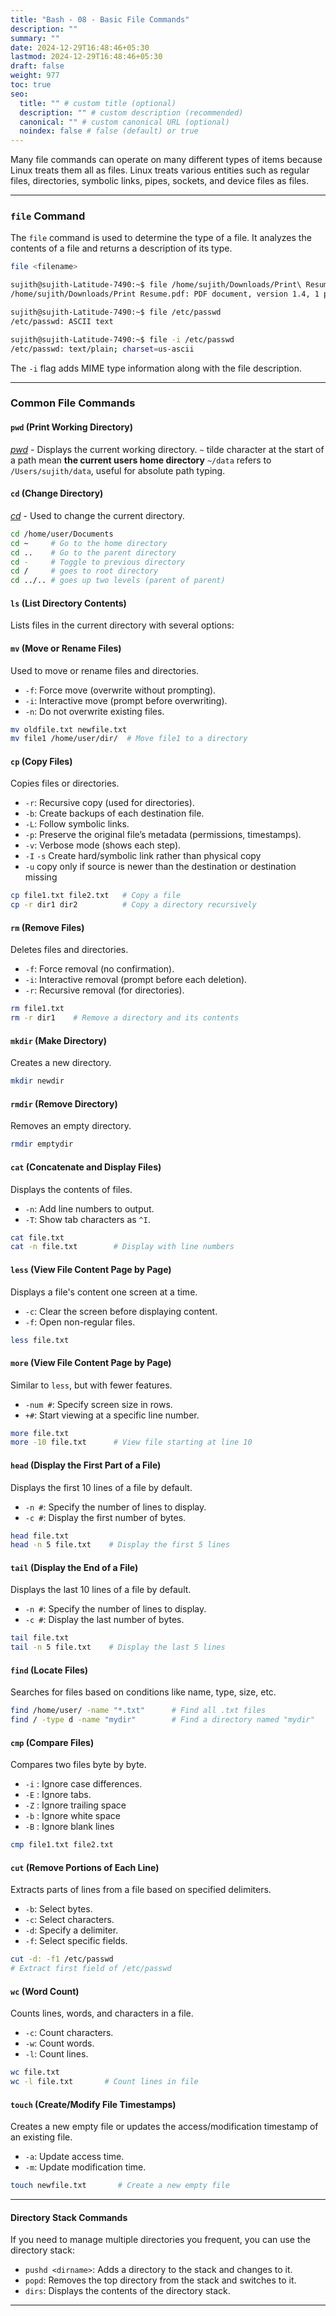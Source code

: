 ```yaml
---
title: "Bash - 08 - Basic File Commands"
description: ""
summary: ""
date: 2024-12-29T16:48:46+05:30
lastmod: 2024-12-29T16:48:46+05:30
draft: false
weight: 977
toc: true
seo:
  title: "" # custom title (optional)
  description: "" # custom description (recommended)
  canonical: "" # custom canonical URL (optional)
  noindex: false # false (default) or true
---
```





Many file commands can operate on many different types of items because Linux treats them all as files.
Linux treats various entities such as regular files, directories, symbolic links, pipes, sockets, and device files as files. 

---

### **`file` Command**

The `file` command is used to determine the type of a file. It analyzes the contents of a file and returns a description of its type.

```bash
file <filename>
```

```bash
sujith@sujith-Latitude-7490:~$ file /home/sujith/Downloads/Print\ Resume.pdf
/home/sujith/Downloads/Print Resume.pdf: PDF document, version 1.4, 1 page(s)

sujith@sujith-Latitude-7490:~$ file /etc/passwd
/etc/passwd: ASCII text

sujith@sujith-Latitude-7490:~$ file -i /etc/passwd
/etc/passwd: text/plain; charset=us-ascii
```

The `-i` flag adds MIME type information along with the file description.


---

### **Common File Commands**


#### **`pwd` (Print Working Directory)**
[*pwd*](/personal-site/docs/bash-linux/command-docs/pwd) - Displays the current working directory.
`~`  tilde character at the start of a path mean **the current users home directory**
`~/data` refers to `/Users/sujith/data`, useful for absolute path typing.


#### **`cd` (Change Directory)**
[*cd*](/personal-site/docs/bash-linux/command-docs/cd-change-directory) - Used to change the current directory.

```bash
cd /home/user/Documents
cd ~     # Go to the home directory
cd ..    # Go to the parent directory
cd -     # Toggle to previous directory
cd /     # goes to root directory
cd ../.. # goes up two levels (parent of parent)
```


#### **`ls` (List Directory Contents)**
Lists files in the current directory with several options:


#### **`mv` (Move or Rename Files)**
Used to move or rename files and directories.
- `-f`: Force move (overwrite without prompting).
- `-i`: Interactive move (prompt before overwriting).
- `-n`: Do not overwrite existing files.
```bash
mv oldfile.txt newfile.txt
mv file1 /home/user/dir/  # Move file1 to a directory
```


#### **`cp` (Copy Files)**

Copies files or directories.
- `-r`: Recursive copy (used for directories).
- `-b`: Create backups of each destination file.
- `-L`: Follow symbolic links.
- `-p`: Preserve the original file’s metadata (permissions, timestamps).
- `-v`: Verbose mode (shows each step).
- `-I` `-s`   Create hard/symbolic link rather than physical copy
- `-u`  copy only if source is newer than the destination or destination missing

```bash
cp file1.txt file2.txt   # Copy a file
cp -r dir1 dir2          # Copy a directory recursively
```


#### **`rm` (Remove Files)**
Deletes files and directories.
- `-f`: Force removal (no confirmation).
- `-i`: Interactive removal (prompt before each deletion).
- `-r`: Recursive removal (for directories).

```bash
rm file1.txt
rm -r dir1    # Remove a directory and its contents
```


#### **`mkdir` (Make Directory)**
Creates a new directory.

```bash
mkdir newdir
```


#### **`rmdir` (Remove Directory)**
Removes an empty directory.

```bash
rmdir emptydir
```


#### **`cat` (Concatenate and Display Files)**
Displays the contents of files.
- `-n`: Add line numbers to output.
- `-T`: Show tab characters as `^I`.

```bash
cat file.txt
cat -n file.txt        # Display with line numbers
```


#### **`less` (View File Content Page by Page)**

Displays a file's content one screen at a time.
- `-c`: Clear the screen before displaying content.
- `-f`: Open non-regular files.

```bash
less file.txt
```


#### **`more` (View File Content Page by Page)**

Similar to `less`, but with fewer features.
- `-num #`: Specify screen size in rows.
- `+#`: Start viewing at a specific line number.

```bash
more file.txt
more -10 file.txt      # View file starting at line 10
```


#### **`head` (Display the First Part of a File)**
Displays the first 10 lines of a file by default.
- `-n #`: Specify the number of lines to display.
- `-c #`: Display the first number of bytes.

```bash
head file.txt
head -n 5 file.txt    # Display the first 5 lines
```


#### **`tail` (Display the End of a File)**
Displays the last 10 lines of a file by default.
- `-n #`: Specify the number of lines to display.
- `-c #`: Display the last number of bytes.

```bash
tail file.txt
tail -n 5 file.txt    # Display the last 5 lines
```


#### **`find` (Locate Files)**
Searches for files based on conditions like name, type, size, etc.

```bash
find /home/user/ -name "*.txt"      # Find all .txt files
find / -type d -name "mydir"        # Find a directory named "mydir"
```


#### **`cmp` (Compare Files)**
Compares two files byte by byte.
- `-i` : Ignore case differences.
- `-E` : Ignore tabs.
- `-Z` : Ignore trailing space
- `-b` : Ignore white space
- `-B` : Ignore blank lines

```bash
cmp file1.txt file2.txt
```


#### **`cut` (Remove Portions of Each Line)**
Extracts parts of lines from a file based on specified delimiters.
- `-b`: Select bytes.
- `-c`: Select characters.
- `-d`: Specify a delimiter.
- `-f`: Select specific fields.

```bash
cut -d: -f1 /etc/passwd      
# Extract first field of /etc/passwd
```


#### **`wc` (Word Count)**
Counts lines, words, and characters in a file.
- `-c`: Count characters.
- `-w`: Count words.
- `-l`: Count lines.

```bash
wc file.txt
wc -l file.txt       # Count lines in file
```


#### **`touch` (Create/Modify File Timestamps)**
Creates a new empty file or updates the access/modification timestamp of an existing file.
- `-a`: Update access time.
- `-m`: Update modification time.

```bash
touch newfile.txt       # Create a new empty file
```


---

#### **Directory Stack Commands**

If you need to manage multiple directories you frequent, you can use the directory stack:

- `pushd <dirname>`: Adds a directory to the stack and changes to it.
- `popd`: Removes the top directory from the stack and switches to it.
- `dirs`: Displays the contents of the directory stack.

---
